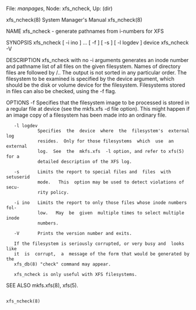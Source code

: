 File: *manpages*,  Node: xfs_ncheck,  Up: (dir)

xfs_ncheck(8)               System Manager's Manual              xfs_ncheck(8)



NAME
       xfs_ncheck - generate pathnames from i-numbers for XFS

SYNOPSIS
       xfs_ncheck [ -i ino ] ... [ -f ] [ -s ] [ -l logdev ] device
       xfs_ncheck -V

DESCRIPTION
       xfs_ncheck  with no -i arguments generates an inode number and pathname
       list of all files on the given filesystem. Names of directory files are
       followed by /..  The output is not sorted in any particular order.  The
       filesystem to be examined is specified by the  device  argument,  which
       should  be  the  disk or volume device for the filesystem.  Filesystems
       stored in files can also be checked, using the -f flag.

OPTIONS
       -f       Specifies that the filesystem image to be processed is  stored
                in a regular file at device (see the mkfs.xfs -d file option).
                This might happen if an image copy of a  filesystem  has  been
                made into an ordinary file.

       -l logdev
                Specifies  the  device  where  the  filesystem's  external log
                resides.  Only for those filesystems  which  use  an  external
                log.  See  the  mkfs.xfs  -l option, and refer to xfs(5) for a
                detailed description of the XFS log.

       -s       Limits the report to special files and  files  with  setuserid
                mode.   This  option may be used to detect violations of secu-
                rity policy.

       -i ino   Limits the report to only those files whose inode numbers fol-
                low.   May  be  given  multiple times to select multiple inode
                numbers.

       -V       Prints the version number and exits.

       If the filesystem is seriously corrupted, or very busy and  looks  like
       it  is  corrupt,  a  message of the form that would be generated by the
       xfs_db(8) "check" command may appear.

       xfs_ncheck is only useful with XFS filesystems.

SEE ALSO
       mkfs.xfs(8), xfs(5).



                                                                 xfs_ncheck(8)

